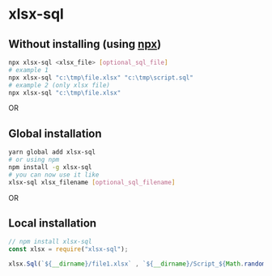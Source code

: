 # xlsx-sql


## Without installing (using [npx](https://github.com/npm/npx))
```bash
npx xlsx-sql <xlsx_file> [optional_sql_file]
# example 1
npx xlsx-sql "c:\tmp\file.xlsx" "c:\tmp\script.sql"
# example 2 (only xlsx file)
npx xlsx-sql "c:\tmp\file.xlsx"
```

OR

## Global installation
```bash
yarn global add xlsx-sql
# or using npm
npm install -g xlsx-sql
# you can now use it like
xlsx-sql xlsx_filename [optional_sql_filename]
```

OR

## Local installation
```js
// npm install xlsx-sql
const xlsx = require("xlsx-sql");

xlsx.Sql(`${__dirname}/file1.xlsx` , `${__dirname}/Script_${Math.random()}.sql`);
```
